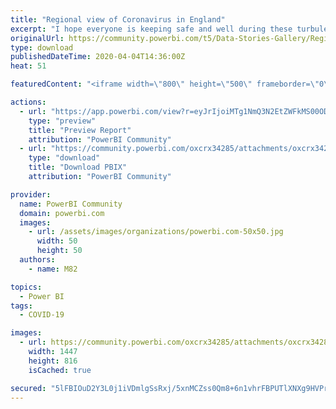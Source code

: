 ```yaml
---
title: "Regional view of Coronavirus in England"
excerpt: "I hope everyone is keeping safe and well during these turbulent times. Almost three weeks into lockdown in the UK, I have finally got around to"
originalUrl: https://community.powerbi.com/t5/Data-Stories-Gallery/Regional-view-of-Coronavirus-in-England/m-p/1008350
type: download
publishedDateTime: 2020-04-04T14:36:00Z
heat: 51

featuredContent: "<iframe width=\"800\" height=\"500\" frameborder=\"0\" src=\"https://app.powerbi.com/view?r=eyJrIjoiMTg1NmQ3N2EtZWFkMS00ODg1LWE5ZWYtMmMwNzIzYmQyZGIwIiwidCI6ImFlMjNjNWFlLTMzYTMtNGYzMS1hMDkzLWJhNzY1OWM1MzBlMSJ9\"></iframe>"

actions:
  - url: "https://app.powerbi.com/view?r=eyJrIjoiMTg1NmQ3N2EtZWFkMS00ODg1LWE5ZWYtMmMwNzIzYmQyZGIwIiwidCI6ImFlMjNjNWFlLTMzYTMtNGYzMS1hMDkzLWJhNzY1OWM1MzBlMSJ9"
    type: "preview"
    title: "Preview Report"
    attribution: "PowerBI Community"
  - url: "https://community.powerbi.com/oxcrx34285/attachments/oxcrx34285/DataStoriesGallery/3677/2/COVID-19%20FINAL.pbix"
    type: "download"
    title: "Download PBIX"
    attribution: "PowerBI Community"

provider:
  name: PowerBI Community
  domain: powerbi.com
  images:
    - url: /assets/images/organizations/powerbi.com-50x50.jpg
      width: 50
      height: 50
  authors:
    - name: M82

topics:
  - Power BI
tags:
  - COVID-19

images:
  - url: https://community.powerbi.com/oxcrx34285/attachments/oxcrx34285/DataStoriesGallery/3677/1/Home%20Corona.PNG
    width: 1447
    height: 816
    isCached: true

secured: "5lFBIOuD2Y3L0j1iVDmlgSsRxj/5xnMCZss0Qm8+6n1vhrFBPUTlXNXg9HVPrtAvFuYhk+5TJuT4yaPD5xvMIcIImP7w6ZohtYkcg5roNn8tbag2EWb59bvy/hKYoZyj5PWnoouPtR/jvog+FrbylzCjF4xkz8vFTE5vIywN2qfyaop1T2V0gjK5KSdBlV0+synF40KJmRuxwLUWZhEDP2ZSvN97fAmkYkX19SIegr3YIa7MndITImuNlwT0/lK4Ff/b51M7OUFgZzIv204EnH3lnSYFsnGs+j3TCfgGIrYwqymrvxdA+JiLbTs5KJDHJq/C76ls8bQrXRnk5NlJ1WkbT//wfOS6a8nyWebQRoo5DW04BeO9Jjs1tNn2nUG6QnrD5PWzFuyeHPxkmqfgAA==;Jj38/zBdhp2srZ4I7TTWqA=="
---
```


